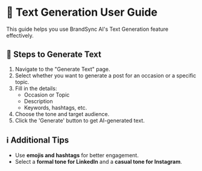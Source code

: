 # 📖 Text Generation User Guide

This guide helps you use BrandSync AI's Text Generation feature effectively.

## 🚀 Steps to Generate Text
1. Navigate to the "Generate Text" page.
2. Select whether you want to generate a post for an occasion or a specific topic.
3. Fill in the details:
   - Occasion or Topic
   - Description
   - Keywords, hashtags, etc.
4. Choose the tone and target audience.
5. Click the 'Generate' button to get AI-generated text.

## ℹ️ Additional Tips
- Use **emojis and hashtags** for better engagement.
- Select a **formal tone for LinkedIn** and a **casual tone for Instagram**.
